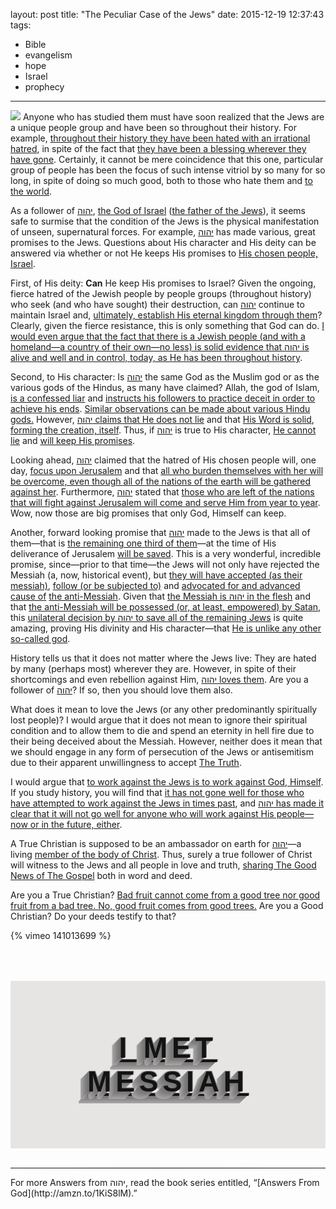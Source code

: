 layout: post
title: "The Peculiar Case of the Jews"
date: 2015-12-19 12:37:43
tags:
- Bible
- evangelism
- hope
- Israel
- prophecy
---
![](/images/Jewish_Family_Celebrating_Pesach.jpg)
Anyone who has studied them must have soon realized that the Jews are a unique people group and have been so throughout their history. For example, [throughout their history they have been hated with an irrational hatred](https://www.biblegateway.com/passage/?search=Esther+3&version=YLT), in spite of the fact that [they have been a blessing wherever they have gone](https://www.biblegateway.com/passage/?search=Genesis%2041&version=YLT). Certainly, it cannot be mere coincidence that this one, particular group of people has been the focus of such intense vitriol by so many for so long, in spite of doing so much good, both to those who hate them and [to the world](https://www.biblegateway.com/passage/?search=Genesis+22%3A15-18+&version=DARBY).

As a follower of [&#1497;&#1492;&#1493;&#1492;](https://www.blueletterbible.org/lang/Lexicon/Lexicon.cfm?strongs=H3068&t=KJV), [the God of Israel](https://www.biblegateway.com/passage/?search=1+Kings+8%3A23-24&version=DARBY) ([the father of the Jews](https://www.biblegateway.com/passage/?search=Genesis+32%3A28+&version=DARBY)), it seems safe to surmise that the condition of the Jews is the physical manifestation of unseen, supernatural forces. For example, [&#1497;&#1492;&#1493;&#1492;](https://www.blueletterbible.org/lang/Lexicon/Lexicon.cfm?strongs=H3068&t=KJV) has made various, great promises to the Jews. Questions about His character and His deity can be answered via whether or not He keeps His promises to [His chosen people, Israel](https://www.biblegateway.com/passage/?search=Zechariah+2%3A7-8&version=DARBY).

First, of His deity: **Can** He keep His promises to Israel? Given the ongoing, fierce hatred of the Jewish people by people groups (throughout history) who seek (and who have sought) their destruction, can [&#1497;&#1492;&#1493;&#1492;](https://www.blueletterbible.org/lang/Lexicon/Lexicon.cfm?strongs=H3068&t=KJV) continue to maintain Israel and, [ultimately, establish His eternal kingdom through them](https://www.biblegateway.com/passage/?search=Zechariah+14%3A16&version=DARBY)? Clearly, given the fierce resistance, this is only something that God can do. [I would even argue that the fact that there is a Jewish people (and with a homeland&mdash;a country of their own&mdash;no less) is solid evidence that &#1497;&#1492;&#1493;&#1492; is alive and well and in control, today, as He has been throughout history](https://www.biblegateway.com/passage/?search=Jeremiah+31%3A35-39&version=DARBY).

Second, to His character: Is [&#1497;&#1492;&#1493;&#1492;](https://www.blueletterbible.org/lang/Lexicon/Lexicon.cfm?strongs=H3068&t=KJV) the same God as the Muslim god or as the various gods of the Hindus, as many have claimed? Allah, the god of Islam, [is a confessed liar](http://www.answering-islam.org/Shamoun/allah_best_deceiver.htm) and [instructs his followers to practice deceit in order to achieve his ends](http://www.islam-watch.org/home/65-khan/1293-al-taqiya--the-art-of-lying-and-deceiving-in-islam.html). [Similar observations can be made about various Hindu gods.](https://carm.org/comparison-hinduism-christianity) However, [&#1497;&#1492;&#1493;&#1492; claims that He does not lie](https://www.biblegateway.com/passage/?search=Jeremiah+10%3A10+&version=DARBY) and that [His Word is solid](https://www.biblegateway.com/passage/?search=Psalm+18%3A30+&version=DARBY), [forming the creation, itself](https://www.biblegateway.com/passage/?search=Psalm+33%3A6&version=DARBY). Thus, if [&#1497;&#1492;&#1493;&#1492;](https://www.blueletterbible.org/lang/Lexicon/Lexicon.cfm?strongs=H3068&t=KJV) is true to His character, [He cannot lie](https://www.biblegateway.com/passage/?search=Titus+1%3A2-3&version=DARBY) and [will keep His promises](https://www.biblegateway.com/passage/?search=Numbers+23%3A19+&version=DARBY).

Looking ahead, [&#1497;&#1492;&#1493;&#1492;](https://www.blueletterbible.org/lang/Lexicon/Lexicon.cfm?strongs=H3068&t=KJV) claimed that the hatred of His chosen people will, one day, [focus upon Jerusalem](https://www.biblegateway.com/passage/?search=Zechariah+14%3A1-4&version=DARBY) and that [all who burden themselves with her will be overcome, even though all of the nations of the earth will be gathered against her](https://www.biblegateway.com/passage/?search=Zechariah+12%3A2-9&version=DARBY). Furthermore, [&#1497;&#1492;&#1493;&#1492;](https://www.blueletterbible.org/lang/Lexicon/Lexicon.cfm?strongs=H3068&t=KJV) stated that [those who are left of the nations that will fight against Jerusalem will come and serve Him from year to year](https://www.biblegateway.com/passage/?search=Zechariah+14%3A16%2C9&version=DARBY). Wow, now those are big promises that only God, Himself can keep.

Another, forward looking promise that [&#1497;&#1492;&#1493;&#1492;](https://www.blueletterbible.org/lang/Lexicon/Lexicon.cfm?strongs=H3068&t=KJV) made to the Jews is that all of them&mdash;that is [the remaining one third of them](https://www.biblegateway.com/passage/?search=Zechariah+13%3A8-9&version=DARBY)&mdash;at the time of His deliverance of Jerusalem [will be saved](https://www.biblegateway.com/passage/?search=Romans+11%3A25-26+&version=DARBY). This is a very wonderful, incredible promise, since&mdash;prior to that time&mdash;the Jews will not only have rejected the Messiah (a, now, historical event), but [they will have accepted (as their messiah)](https://www.biblegateway.com/passage/?search=John+5%3A43&version=DARBY), [follow (or be subjected to)](https://www.biblegateway.com/passage/?search=Daniel+8%3A23-25%2C+11%3A21-45&version=DARBY) and [advocated for and advanced cause of](https://www.biblegateway.com/passage/?search=Revelation+18%3A7-10&version=DARBY) [the anti-Messiah](https://www.biblegateway.com/passage/?search=Zechariah+11%3A15-17&version=YLT). Given that [the Messiah is &#1497;&#1492;&#1493;&#1492; in the flesh](https://www.biblegateway.com/passage/?search=Isaiah+9%3A6&version=DARBY) and that [the anti-Messiah will be possessed (or, at least, empowered) by Satan](https://www.biblegateway.com/passage/?search=Daniel+8%3A24&version=DARBY), this [unilateral decision by &#1497;&#1492;&#1493;&#1492; to save all of the remaining Jews](https://www.biblegateway.com/passage/?search=Zechariah+12%3A10-13%3A1&version=DARBY) is quite amazing, proving His divinity and His character&mdash;that [He is unlike any other so-called god](https://www.biblegateway.com/passage/?search=Isaiah+43%3A10-12&version=DARBY).

History tells us that it does not matter where the Jews live: They are hated by many (perhaps most) wherever they are. However, in spite of their shortcomings and even rebellion against Him, [&#1497;&#1492;&#1493;&#1492; loves them](https://www.biblegateway.com/passage/?search=Jeremiah+31&version=DARBY). Are you a follower of [&#1497;&#1492;&#1493;&#1492;](https://www.blueletterbible.org/lang/Lexicon/Lexicon.cfm?strongs=H3068&t=KJV)? If so, then you should love them also.

What does it mean to love the Jews (or any other predominantly spiritually lost people)? I would argue that it does not mean to ignore their spiritual condition and to allow them to die and spend an eternity in hell fire due to their being deceived about the Messiah. However, neither does it mean that we should engage in any form of persecution of the Jews or antisemitism due to their apparent unwillingness to accept [The Truth](https://www.biblegateway.com/passage/?search=John+14:6&version=DARBY).

I would argue that [to work against the Jews is to work against God, Himself](https://www.biblegateway.com/passage/?search=Genesis+12%3A3%2C+27%3A29&version=DARBY). If you study history, you will find that [it has not gone well for those who have attempted to work against the Jews in times past](https://www.biblegateway.com/passage/?search=Esther+7:10&version=DARBY), and [&#1497;&#1492;&#1493;&#1492; has made it clear that it will not go well for anyone who will work against His people&mdash;now or in the future, either](https://www.biblegateway.com/passage/?search=Genesis+12%3A3%2C+27%3A29&version=DARBY).

A True Christian is supposed to be an ambassador on earth for [&#1497;&#1492;&#1493;&#1492;](https://www.blueletterbible.org/lang/Lexicon/Lexicon.cfm?strongs=H3068&t=KJV)&mdash;a living [member of the body of Christ](https://www.biblegateway.com/passage/?search=1+Corinthians+12%3A27+&version=DARBY). Thus, surely a true follower of Christ will witness to the Jews and all people in love and truth, [sharing The Good News of The Gospel](https://www.biblegateway.com/passage/?search=Matthew+28%3A18-20&version=DARBY) both in word and deed.

Are you a True Christian? [Bad fruit cannot come from a good tree nor good fruit from a bad tree. No, good fruit comes from good trees.](https://www.biblegateway.com/passage/?search=Matthew+7%3A15-21&version=DARBY) Are you a Good Christian? Do your deeds testify to that?

{% vimeo 141013699 %}
<a style="color:inherit;" href="http://www.imetmessiah.com/index.php"><h1 style="font-family:'Avant Garde',Avantgarde,'Century Gothic',CenturyGothic,'AppleGothic',sans-serif; font-size:46px; padding:80px 50px; text-align:center; text-transform:uppercase; text-rendering:optimizeLegibility; color:#131313; background-color:#e7e5e4; letter-spacing:.15em; text-shadow:1px -1px 0 #767676, -1px -1px 1px #737272, -2px 0px 1px #767474, -3px 1px 1px #787777, -4px 2px 1px #7b7a7a, -5px 3px 1px #7f7d7d, -6px 4px 1px #828181, -7px 5px 1px #868585, -8px 6px 1px #8b8a89, -9px 7px 1px #8f8e8d, -10px 8px 1px #949392, -11px 9px 1px #999897, -12px 10px 1px #9e9c9c, -13px 11px 1px #a3a1a1, -14px 12px 1px #a8a6a6;">I Met Messiah</h1></a>
<!--
<a style="color:inherit;" href="http://www.imetmessiah.com/index.php"><h1 style="font-family:'Avant Garde',Avantgarde,'Century Gothic',CenturyGothic,'AppleGothic',sans-serif; font-size:92px; padding:80px 50px; text-align:center; text-transform:uppercase; text-rendering:optimizeLegibility; color:#131313; background-color:#e7e5e4; letter-spacing:.15em; text-shadow:1px -1px 0 #767676, -1px 2px 1px #737272, -2px 4px 1px #767474, -3px 6px 1px #787777, -4px 8px 1px #7b7a7a, -5px 10px 1px #7f7d7d, -6px 12px 1px #828181, -7px 14px 1px #868585, -8px 16px 1px #8b8a89, -9px 18px 1px #8f8e8d, -10px 20px 1px #949392, -11px 22px 1px #999897, -12px 24px 1px #9e9c9c, -13px 26px 1px #a3a1a1, -14px 28px 1px #a8a6a6, -15px 30px 1px #adabab, -16px 32px 1px #b2b1b0, -17px 34px 1px #b7b6b5, -18px 36px 1px #bcbbba, -19px 38px 1px #c1bfbf, -20px 40px 1px #c6c4c4, -21px 42px 1px #cbc9c8, -22px 44px 1px #cfcdcd, -23px 46px 1px #d4d2d1, -24px 48px 1px #d8d6d5, -25px 50px 1px #dbdad9, -26px 52px 1px #dfdddc, -27px 54px 1px #e2e0df, -28px 56px 1px #e4e3e2;">I Met Messiah</h1></a>
-->

<hr style="border:0; height:1px; background-image:linear-gradient(to right, rgba(0,0,0,0), rgba(0,0,0,0.75), rgba(0,0,0,0));">
For more Answers from &#1497;&#1492;&#1493;&#1492;, read the book series entitled, &ldquo;[Answers From God](http://amzn.to/1KiS8lM).&rdquo;
